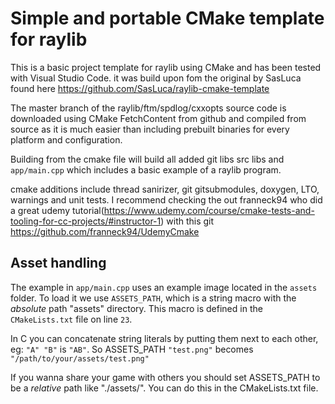 # Simple and portable CMake template for raylib

This is a basic project template for raylib using CMake and has been tested with Visual Studio Code. it was build upon fom the original by SasLuca found here https://github.com/SasLuca/raylib-cmake-template

The master branch of the raylib/ftm/spdlog/cxxopts source code is downloaded using CMake FetchContent from github and compiled from source as it is much easier than including prebuilt binaries for every platform and configuration.

Building from the cmake file will build all added git libs src libs and `app/main.cpp` which includes a basic example of a raylib program.

cmake additions include thread sanirizer, git gitsubmodules, doxygen, LTO, warnings and unit tests.
I recommend checking the out franneck94 who did a great udemy tutorial(https://www.udemy.com/course/cmake-tests-and-tooling-for-cc-projects/#instructor-1) with this git https://github.com/franneck94/UdemyCmake

## Asset handling

The example in `app/main.cpp` uses an example image located in the `assets` folder.
To load it we use `ASSETS_PATH`, which is a string macro with the *absolute* path "assets" directory.
This macro is defined in the `CMakeLists.txt` file on line `23`.

In C you can concatenate string literals by putting them next to each other, 
eg: `"A" "B"` is `"AB"`. So ASSETS_PATH `"test.png"` becomes `"/path/to/your/assets/test.png"`

If you wanna share your game with others you should set ASSETS_PATH to be a *relative* path like "./assets/". You can do this in the CMakeLists.txt file. 
